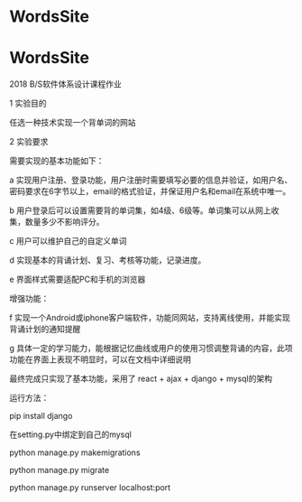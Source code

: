 # WordsSite
# WordsSite
2018 B/S软件体系设计课程作业

1	实验目的

任选一种技术实现一个背单词的网站

2	实验要求

需要实现的基本功能如下：

a	实现用户注册、登录功能，用户注册时需要填写必要的信息并验证，如用户名、密码要求在6字节以上，email的格式验证，并保证用户名和email在系统中唯一。

b	用户登录后可以设置需要背的单词集，如4级、6级等。单词集可以从网上收集，数量多少不影响评分。

c 用户可以维护自己的自定义单词

d 实现基本的背诵计划、复习、考核等功能，记录进度。

e	界面样式需要适配PC和手机的浏览器

增强功能：

f	实现一个Android或iphone客户端软件，功能同网站，支持离线使用，并能实现背诵计划的通知提醒

g	具体一定的学习能力，能根据记忆曲线或用户的使用习惯调整背诵的内容，此项功能在界面上表现不明显时，可以在文档中详细说明

最终完成只实现了基本功能，采用了 react + ajax + django + mysql的架构

运行方法：

pip install django

在setting.py中绑定到自己的mysql

python manage.py makemigrations

python manage.py migrate

python manage.py runserver localhost:port


